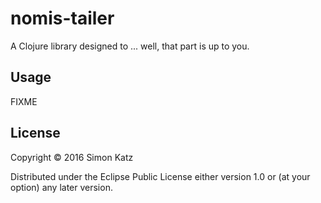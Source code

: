 # nomis-tailer

A Clojure library designed to ... well, that part is up to you.

## Usage

FIXME

## License

Copyright © 2016 Simon Katz

Distributed under the Eclipse Public License either version 1.0 or (at
your option) any later version.
